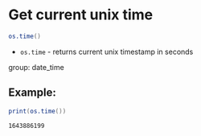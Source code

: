 # Get current unix time

```lua
os.time()
```

- `os.time` - returns current unix timestamp in seconds

group: date_time

## Example: 
```lua
print(os.time())
```
```
1643886199

```

